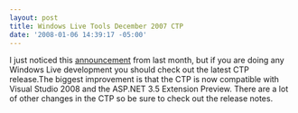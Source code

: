 ```yaml
---
layout: post
title: Windows Live Tools December 2007 CTP
date: '2008-01-06 14:39:17 -05:00'
---
```


I just noticed this [announcement](http://connect.microsoft.com/content/content.aspx?ContentID=7286&SiteID=505) from last month, but if you are doing any Windows Live development you should check out the latest CTP release.The biggest improvement is that the CTP is now compatible with Visual Studio 2008 and the ASP.NET 3.5 Extension Preview. There are a lot of other changes in the CTP so be sure to check out the release notes.
